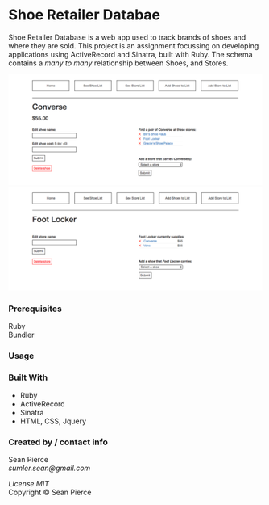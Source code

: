 # Shoe Retailer Databae

Shoe Retailer Database is a web app used to track brands of shoes and where they are sold. This project is an assignment focussing on developing applications using ActiveRecord and Sinatra, built with Ruby. The schema contains a _many to many_ relationship between Shoes, and Stores.

<kbd><img src="public/img/screen-shot-shoe.png" alt=""></kbd>
<kbd><img src="public/img/screen-shot-store.png" alt=""></kbd>

### Prerequisites

Ruby  
Bundler  

### Usage


### Built With

* Ruby
* ActiveRecord
* Sinatra
* HTML, CSS, Jquery

### Created by / contact info
Sean Pierce  
_sumler.sean@gmail.com_

_License MIT_  
Copyright &copy; Sean Pierce
